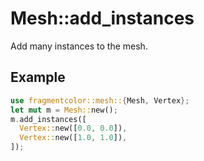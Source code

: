 # Mesh::add_instances

Add many instances to the mesh.

## Example

```rust
use fragmentcolor::mesh::{Mesh, Vertex};
let mut m = Mesh::new();
m.add_instances([
  Vertex::new([0.0, 0.0]),
  Vertex::new([1.0, 1.0]),
]);
```
